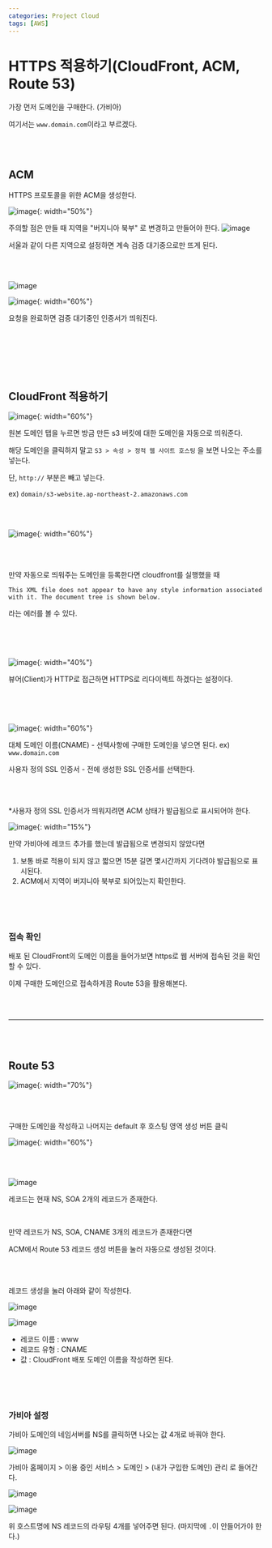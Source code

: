 ```yaml
---
categories: Project Cloud
tags: [AWS]
---
```


# HTTPS 적용하기(CloudFront, ACM, Route 53)

가장 먼저 도메인을 구매한다. (가비아)

여기서는 `www.domain.com`이라고 부르겠다.

<br><br>

## ACM
HTTPS 프로토콜을 위한 ACM을 생성한다. 

![image](https://github.com/haedal-uni/haedal-uni.github.io/assets/74857364/242263dc-dd62-4e8a-9a9a-125a953f0b3f){: width="50%"}   

주의할 점은 만들 때 지역을 "버지니아 북부" 로 변경하고 만들어야 한다.
![image](https://github.com/haedal-uni/haedal-uni.github.io/assets/74857364/bac3d56e-bbbd-4407-a0c7-c86d518ab3be)

서울과 같이 다른 지역으로 설정하면 계속 검증 대기중으로만 뜨게 된다.

<br><br>

![image](https://github.com/haedal-uni/haedal-uni.github.io/assets/74857364/32bc265b-4c45-498e-9515-0988d5bcd190)

![image](https://github.com/haedal-uni/haedal-uni.github.io/assets/74857364/2ea19a5d-4731-4448-8376-d6962e6ca810){: width="60%"} 

요청을 완료하면 검증 대기중인 인증서가 띄워진다. 

<br><br><br><br><br>


## CloudFront 적용하기

![image](https://github.com/haedal-uni/haedal-uni.github.io/assets/74857364/d5fb099b-2f4c-41ab-9c5d-726b53e7f558){: width="60%"}  

원본 도메인 탭을 누르면 방금 만든 s3 버킷에 대한 도메인을 자동으로 띄워준다.      

해당 도메인을 클릭하지 말고 `S3 > 속성 > 정적 웹 사이트 호스팅` 을 보면 나오는 주소를 넣는다.

단, `http://` 부분은 빼고 넣는다. 

ex) `domain/s3-website.ap-northeast-2.amazonaws.com`  

<br><br>   

![image](https://github.com/haedal-uni/haedal-uni.github.io/assets/74857364/ead48711-cc15-4da0-ad21-48ad3f801033){: width="60%"}   

<br><br>

만약 자동으로 띄워주는 도메인을 등록한다면 cloudfront를 실행했을 때 

`This XML file does not appear to have any style information associated with it. The document tree is shown below.` 

라는 에러를 볼 수 있다.

<br><br><br>

![image](https://github.com/haedal-uni/haedal-uni.github.io/assets/74857364/64e1373f-8b88-4b5e-804b-e212b5e27262){: width="40%"}     

뷰어(Client)가 HTTP로 접근하면 HTTPS로 리다이렉트 하겠다는 설정이다.

<br><br><br>

![image](https://github.com/haedal-uni/haedal-uni.github.io/assets/74857364/eb261c5f-ee07-4bd4-bb5a-3ee4ad3d778b){: width="60%"}    

대체 도메인 이름(CNAME) - 선택사항에 구매한 도메인을 넣으면 된다. ex) `www.domain.com`     

사용자 정의 SSL 인증서 - 전에 생성한 SSL 인증서를 선택한다.      

<br><br>

*사용자 정의 SSL 인증서가 띄워지려면 ACM 상태가 발급됨으로 표시되어야 한다.                

![image](https://github.com/haedal-uni/haedal-uni.github.io/assets/74857364/893b0a76-8be3-4c2f-8fee-84e0fb76cfdd){: width="15%"} 

만약 가비아에 레코드 추가를 했는데 발급됨으로 변경되지 않았다면 

1. 보통 바로 적용이 되지 않고 짧으면 15분 길면 몇시간까지 기다려야 발급됨으로 표시된다.
2. ACM에서 지역이 버지니아 북부로 되어있는지 확인한다.

<br><br><br>

### 접속 확인
배포 된 CloudFront의 도메인 이름을 들어가보면 https로 웹 서버에 접속된 것을 확인 할 수 있다.

이제 구매한 도메인으로 접속하게끔 Route 53을 활용해본다.

<br><br>

---

<br><br>

## Route 53   
![image](https://github.com/haedal-uni/haedal-uni.github.io/assets/74857364/8394f204-ff10-4e64-8027-0766cee3bffc){: width="70%"}        

<br><br>

구매한 도메인을 작성하고 나머지는 default 후 호스팅 영역 생성 버튼 클릭

![image](https://github.com/haedal-uni/haedal-uni.github.io/assets/74857364/477a13d3-5ecb-4853-a028-a15c971dbc22){: width="60%"}  

<br><br>

![image](https://github.com/haedal-uni/haedal-uni.github.io/assets/74857364/61dcc039-2bad-4d86-9065-d76a4e70346f)

레코드는 현재 NS, SOA 2개의 레코드가 존재한다.   

<br>

만약 레코드가 NS, SOA, CNAME 3개의 레코드가 존재한다면 

ACM에서 Route 53 레코드 생성 버튼을 눌러 자동으로 생성된 것이다.     

<br><br>

레코드 생성을 눌러 아래와 같이 작성한다.

![image](https://github.com/haedal-uni/haedal-uni.github.io/assets/74857364/09ea2054-4d85-4da2-9970-3a13eacd29d2)

![image](https://github.com/haedal-uni/haedal-uni.github.io/assets/74857364/9c0950d7-a13d-440b-81b1-c7080732a7f6)

- 레코드 이름 : www
- 레코드 유형 : CNAME
- 값 : CloudFront 배포 도메인 이름을 작성하면 된다.

<br><br><br>   

### 가비아 설정
가비아 도메인의 네임서버를 NS를 클릭하면 나오는 값 4개로 바꿔야 한다.

![image](https://github.com/haedal-uni/haedal-uni.github.io/assets/74857364/d9f0a9cd-9fe1-4f27-8712-f71013e00b06)


가비아 홈페이지 > 이용 중인 서비스 > 도메인 > (내가 구입한 도메인) 관리 로 들어간다.

![image](https://github.com/haedal-uni/haedal-uni.github.io/assets/74857364/66033c66-b33f-4a9e-b667-2998fa73151e)

![image](https://github.com/haedal-uni/haedal-uni.github.io/assets/74857364/6b1e8cc1-e00c-4559-a5f6-778522a3b95d)

위 호스트명에 NS 레코드의 라우팅 4개를 넣어주면 된다. (마지막에 `.`이 안들어가야 한다.)   
